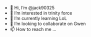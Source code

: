- 👋 Hi, I’m @jack90325
- 👀 I’m interested in trinity force
- 🌱 I’m currently learning LoL
- 💞️ I’m looking to collaborate on Gwen
- 📫 How to reach me ...

<!---
jack90325/jack90325 is a ✨ special ✨ repository because its `README.md` (this file) appears on your GitHub profile.
You can click the Preview link to take a look at your changes.
--->
